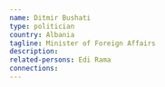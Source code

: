```yaml
---
name: Ditmir Bushati
type: politician
country: Albania
tagline: Minister of Foreign Affairs
description:
related-persons: Edi Rama
connections:
---
```

